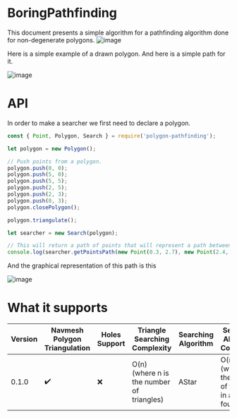 # BoringPathfinding

This document presents a simple algorithm for a pathfinding algorithm done for non-degenerate polygons.
![image](https://github.com/SoucupB/BoringPathfinding/assets/49458226/4be0a686-b3ac-4679-8dc8-62dee7a4486f)

Here is a simple example of a drawn polygon.
And here is a simple path for it.

![image](https://github.com/SoucupB/BoringPathfinding/assets/49458226/3f51d903-f652-409c-af97-ad6d25749d47)

# API
In order to make a searcher we first need to declare a polygon.
```javascript
const { Point, Polygon, Search } = require('polygon-pathfinding');

let polygon = new Polygon();

// Push points from a polygon.
polygon.push(0, 0);
polygon.push(5, 0);
polygon.push(5, 5);
polygon.push(2, 5);
polygon.push(2, 3);
polygon.push(0, 3);
polygon.closePolygon();

polygon.triangulate();

let searcher = new Search(polygon);

// This will return a path of points that will represent a path between (0.3, 2.7) and (2.4, 4.5).
console.log(searcher.getPointsPath(new Point(0.3, 2.7), new Point(2.4, 4.5)))
```

And the graphical representation of this path is this

![image](https://github.com/SoucupB/PolygonPathfinding/assets/49458226/f7f83278-0361-4bcc-b5e5-06031e06d2f5)

# What it supports

| Version | Navmesh Polygon Triangulation | Holes Support | Triangle Searching Complexity | Searching Algorithm | Searching Algorithm Complexity |
| --------------- | --------------- | --------------- | --------------- | --------------- | --------------- |
| 0.1.0           |    ✔️   | ❌   | O(n) (where n is the number of triangles) | AStar | O(m ^ 2) (where m is the number of triangles in a path found) |
